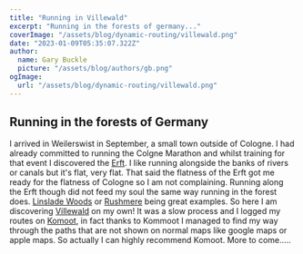 ```yaml
---
title: "Running in Villewald"
excerpt: "Running in the forests of germany..."
coverImage: "/assets/blog/dynamic-routing/villewald.png"
date: "2023-01-09T05:35:07.322Z"
author:
  name: Gary Buckle
  picture: "/assets/blog/authors/gb.png"
ogImage:
  url: "/assets/blog/dynamic-routing/villewald.png"
---
```


## Running in the forests of Germany

I arrived in Weilerswist in September, a small town outside of Cologne. I had already committed to running the Colgne Marathon and whilst training for that event I discovered the [Erft](https://en.wikipedia.org/wiki/Erft). I like running alongside the banks of rivers or canals but it's flat, very flat. That said the flatness of the Erft got me ready for the flatness of Cologne so I am not complaining. Running along the Erft though did not feed my soul the same way running in the forest does. [Linslade Woods](http://linsladewood.info/) or [Rushmere](https://en.wikipedia.org/wiki/Stockgrove_Country_Park) being great examples.
So here I am discovering [Villewald](https://www.villewaelder.de/en/) on my own! It was a slow process and I logged my routes on [Komoot](https://www.komoot.com/), in fact thanks to Kommoot I managed to find my way through the paths that are not shown on normal maps like google maps or apple maps. So actually I can highly recommend Komoot. More to come.....
